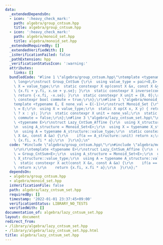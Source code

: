 ```yaml
---
data:
  _extendedDependsOn:
  - icon: ':heavy_check_mark:'
    path: algebra/group_cntsum.hpp
    title: algebra/group_cntsum.hpp
  - icon: ':heavy_check_mark:'
    path: algebra/monoid_set.hpp
    title: algebra/monoid_set.hpp
  _extendedRequiredBy: []
  _extendedVerifiedWith: []
  _isVerificationFailed: false
  _pathExtension: hpp
  _verificationStatusIcon: ':warning:'
  attributes:
    links: []
  bundledCode: "#line 1 \"algebra/group_cntsum.hpp\"\ntemplate <typename E = long\
    \ long>\r\nstruct Group_CntSum {\r\n  using value_type = pair<E,E>;\r\n  using\
    \ X = value_type;\r\n  static constexpr X op(const X &x, const X &y) { return\
    \ {x.fi + y.fi, x.se + y.se}; }\r\n  static constexpr X inverse(const X &x) {\
    \ return {-x.fi, -x.se}; }\r\n  static constexpr X unit = {0, 0};\r\n  static\
    \ constexpr bool commute = true;\r\n};\r\n#line 1 \"algebra/monoid_set.hpp\"\n\
    template <typename E, E none_val = E(-1)>\r\nstruct Monoid_Set {\r\n  using value_type\
    \ = E;\r\n  using X = value_type;\r\n  static X op(X x, X y) { return (y == none_val\
    \ ? x : y); }\r\n  static constexpr X unit = none_val;\r\n  static constexpr bool\
    \ commute = false;\r\n};\n#line 3 \"algebra/lazy_cntsum_set.hpp\"\n\r\ntemplate\
    \ <typename E>\r\nstruct Lazy_CntSum_Affine {\r\n  using X_structure = Group_CntSum<E>;\r\
    \n  using A_structure = Monoid_Set<E>;\r\n  using X = typename X_structure::value_type;\r\
    \n  using A = typename A_structure::value_type;\r\n  static constexpr X act(const\
    \ X &x, const A &a) {\r\n    if(a == A_structure::unit) return x;\r\n    return\
    \ {x.fi, x.fi * a};\r\n  }\r\n};\n"
  code: "#include \"algebra/group_cntsum.hpp\"\r\n#include \"algebra/monoid_set.hpp\"\
    \r\n\r\ntemplate <typename E>\r\nstruct Lazy_CntSum_Affine {\r\n  using X_structure\
    \ = Group_CntSum<E>;\r\n  using A_structure = Monoid_Set<E>;\r\n  using X = typename\
    \ X_structure::value_type;\r\n  using A = typename A_structure::value_type;\r\n\
    \  static constexpr X act(const X &x, const A &a) {\r\n    if(a == A_structure::unit)\
    \ return x;\r\n    return {x.fi, x.fi * a};\r\n  }\r\n};"
  dependsOn:
  - algebra/group_cntsum.hpp
  - algebra/monoid_set.hpp
  isVerificationFile: false
  path: algebra/lazy_cntsum_set.hpp
  requiredBy: []
  timestamp: '2022-01-01 23:37:45+09:00'
  verificationStatus: LIBRARY_NO_TESTS
  verifiedWith: []
documentation_of: algebra/lazy_cntsum_set.hpp
layout: document
redirect_from:
- /library/algebra/lazy_cntsum_set.hpp
- /library/algebra/lazy_cntsum_set.hpp.html
title: algebra/lazy_cntsum_set.hpp
---
```

